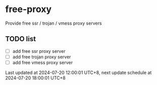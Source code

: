 
# free-proxy
Provide free ssr / trojan / vmess proxy servers


## TODO list
- [ ] add free ssr proxy server
- [ ] add free trojan proxy server
- [ ] add free vmess proxy server

Last updated at 2024-07-20 12:00:01 UTC+8, next update schedule at 2024-07-20 18:00:01 UTC+8

